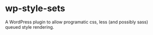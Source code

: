 # wp-style-sets
A WordPress plugin to allow programatic css, less (and possibly sass) queued style rendering.
